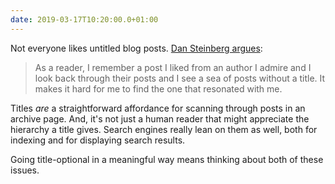```yaml
---
date: 2019-03-17T10:20:00.0+01:00
---
```


Not everyone likes untitled blog posts. [Dan Steinberg argues](https://dimsumthinking.com/Blog/2019/01/05-Untitled.html):

> As a reader, I remember a post I liked from an author I admire and I look back through their posts and I see a sea of posts without a title. It makes it hard for me to find the one that resonated with me.

Titles _are_ a straightforward affordance for scanning through posts in an archive page. And, it's not just a human reader that might appreciate the hierarchy a title gives. Search engines really lean on them as well, both for indexing and for displaying search results.

Going title-optional in a meaningful way means thinking about both of these issues.
